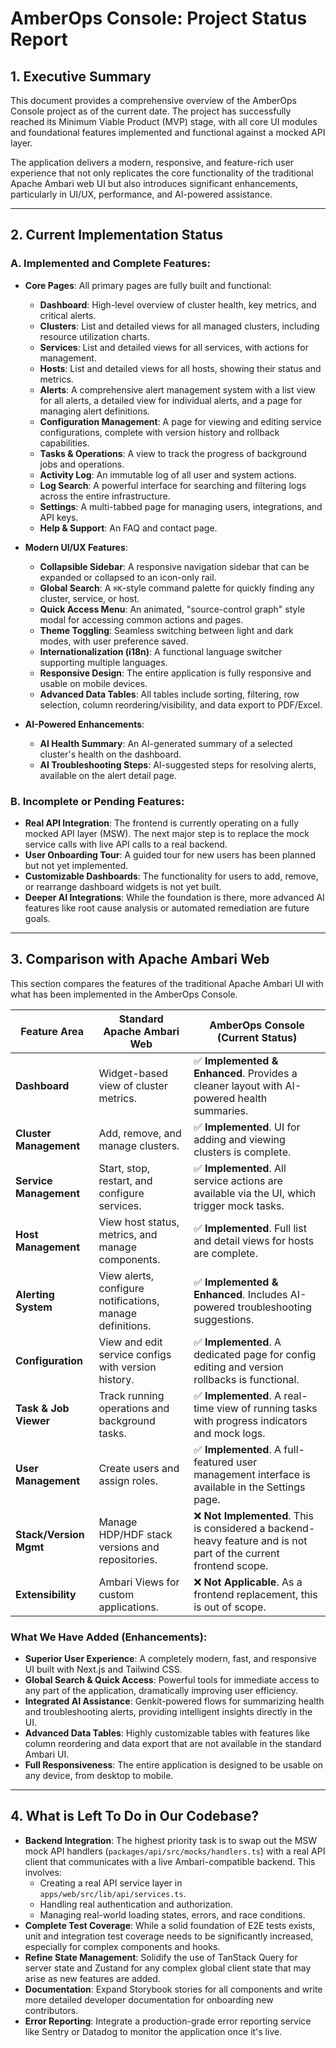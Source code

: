 # AmberOps Console: Project Status Report

## 1. Executive Summary

This document provides a comprehensive overview of the AmberOps Console project as of the current date. The project has successfully reached its Minimum Viable Product (MVP) stage, with all core UI modules and foundational features implemented and functional against a mocked API layer.

The application delivers a modern, responsive, and feature-rich user experience that not only replicates the core functionality of the traditional Apache Ambari web UI but also introduces significant enhancements, particularly in UI/UX, performance, and AI-powered assistance.

---

## 2. Current Implementation Status

### A. Implemented and Complete Features:

*   **Core Pages**: All primary pages are fully built and functional:
    *   **Dashboard**: High-level overview of cluster health, key metrics, and critical alerts.
    *   **Clusters**: List and detailed views for all managed clusters, including resource utilization charts.
    *   **Services**: List and detailed views for all services, with actions for management.
    *   **Hosts**: List and detailed views for all hosts, showing their status and metrics.
    *   **Alerts**: A comprehensive alert management system with a list view for all alerts, a detailed view for individual alerts, and a page for managing alert definitions.
    *   **Configuration Management**: A page for viewing and editing service configurations, complete with version history and rollback capabilities.
    *   **Tasks & Operations**: A view to track the progress of background jobs and operations.
    *   **Activity Log**: An immutable log of all user and system actions.
    *   **Log Search**: A powerful interface for searching and filtering logs across the entire infrastructure.
    *   **Settings**: A multi-tabbed page for managing users, integrations, and API keys.
    *   **Help & Support**: An FAQ and contact page.

*   **Modern UI/UX Features**:
    *   **Collapsible Sidebar**: A responsive navigation sidebar that can be expanded or collapsed to an icon-only rail.
    *   **Global Search**: A `⌘K`-style command palette for quickly finding any cluster, service, or host.
    *   **Quick Access Menu**: An animated, "source-control graph" style modal for accessing common actions and pages.
    *   **Theme Toggling**: Seamless switching between light and dark modes, with user preference saved.
    *   **Internationalization (i18n)**: A functional language switcher supporting multiple languages.
    *   **Responsive Design**: The entire application is fully responsive and usable on mobile devices.
    *   **Advanced Data Tables**: All tables include sorting, filtering, row selection, column reordering/visibility, and data export to PDF/Excel.

*   **AI-Powered Enhancements**:
    *   **AI Health Summary**: An AI-generated summary of a selected cluster's health on the dashboard.
    *   **AI Troubleshooting Steps**: AI-suggested steps for resolving alerts, available on the alert detail page.

### B. Incomplete or Pending Features:

*   **Real API Integration**: The frontend is currently operating on a fully mocked API layer (MSW). The next major step is to replace the mock service calls with live API calls to a real backend.
*   **User Onboarding Tour**: A guided tour for new users has been planned but not yet implemented.
*   **Customizable Dashboards**: The functionality for users to add, remove, or rearrange dashboard widgets is not yet built.
*   **Deeper AI Integrations**: While the foundation is there, more advanced AI features like root cause analysis or automated remediation are future goals.

---

## 3. Comparison with Apache Ambari Web

This section compares the features of the traditional Apache Ambari UI with what has been implemented in the AmberOps Console.

| Feature Area             | Standard Apache Ambari Web                                  | AmberOps Console (Current Status)                                                                                                    |
| ------------------------ | ----------------------------------------------------------- | ------------------------------------------------------------------------------------------------------------------------------------ |
| **Dashboard**            | Widget-based view of cluster metrics.                       | ✅ **Implemented & Enhanced**. Provides a cleaner layout with AI-powered health summaries.                                         |
| **Cluster Management**   | Add, remove, and manage clusters.                           | ✅ **Implemented**. UI for adding and viewing clusters is complete.                                                                  |
| **Service Management**   | Start, stop, restart, and configure services.               | ✅ **Implemented**. All service actions are available via the UI, which trigger mock tasks.                                          |
| **Host Management**      | View host status, metrics, and manage components.           | ✅ **Implemented**. Full list and detail views for hosts are complete.                                                               |
| **Alerting System**      | View alerts, configure notifications, manage definitions.   | ✅ **Implemented & Enhanced**. Includes AI-powered troubleshooting suggestions.                                                      |
| **Configuration**        | View and edit service configs with version history.         | ✅ **Implemented**. A dedicated page for config editing and version rollbacks is functional.                                       |
| **Task & Job Viewer**    | Track running operations and background tasks.              | ✅ **Implemented**. A real-time view of running tasks with progress indicators and mock logs.                                      |
| **User Management**      | Create users and assign roles.                              | ✅ **Implemented**. A full-featured user management interface is available in the Settings page.                                   |
| **Stack/Version Mgmt**   | Manage HDP/HDF stack versions and repositories.             | ❌ **Not Implemented**. This is considered a backend-heavy feature and is not part of the current frontend scope.                 |
| **Extensibility**        | Ambari Views for custom applications.                       | ❌ **Not Applicable**. As a frontend replacement, this is out of scope.                                                            |

### What We Have Added (Enhancements):

*   **Superior User Experience**: A completely modern, fast, and responsive UI built with Next.js and Tailwind CSS.
*   **Global Search & Quick Access**: Powerful tools for immediate access to any part of the application, dramatically improving user efficiency.
*   **Integrated AI Assistance**: Genkit-powered flows for summarizing health and troubleshooting alerts, providing intelligent insights directly in the UI.
*   **Advanced Data Tables**: Highly customizable tables with features like column reordering and data export that are not available in the standard Ambari UI.
*   **Full Responsiveness**: The entire application is designed to be usable on any device, from desktop to mobile.

---

## 4. What is Left To Do in Our Codebase?

*   **Backend Integration**: The highest priority task is to swap out the MSW mock API handlers (`packages/api/src/mocks/handlers.ts`) with a real API client that communicates with a live Ambari-compatible backend. This involves:
    *   Creating a real API service layer in `apps/web/src/lib/api/services.ts`.
    *   Handling real authentication and authorization.
    *   Managing real-world loading states, errors, and race conditions.
*   **Complete Test Coverage**: While a solid foundation of E2E tests exists, unit and integration test coverage needs to be significantly increased, especially for complex components and hooks.
*   **Refine State Management**: Solidify the use of TanStack Query for server state and Zustand for any complex global client state that may arise as new features are added.
*   **Documentation**: Expand Storybook stories for all components and write more detailed developer documentation for onboarding new contributors.
*   **Error Reporting**: Integrate a production-grade error reporting service like Sentry or Datadog to monitor the application once it's live.
